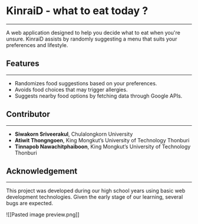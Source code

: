 # KinraiD - what to eat today ?
---
A web application designed to help you decide what to eat when you're unsure. KinraiD assists by randomly suggesting a menu that suits your preferences and lifestyle.
## Features
---
* Randomizes food suggestions based on your preferences.
* Avoids food choices that may trigger allergies.
* Suggests nearby food options by fetching data through Google APIs.
## Contributor
---
- **Siwakorn Sriveerakul**, Chulalongkorn University
- **Atiwit Thongngoen**, King Mongkut’s University of Technology Thonburi
- **Tinnapob Nawachitphaiboon**, King Mongkut’s University of Technology Thonburi

## Acknowledgement
---
This project was developed during our high school years using basic web development technologies. Given the early stage of our learning, several bugs are expected.



![[Pasted image preview.png]]